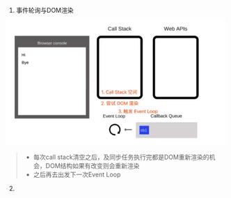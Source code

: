 1. 事件轮询与DOM渲染

![image-20210504174448806](../imgs/eventloop.png)

> - 每次call stack清空之后，及同步任务执行完都是DOM重新渲染的机会，DOM结构如果有改变则会重新渲染
> - 之后再去出发下一次Event Loop

2. 